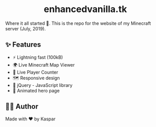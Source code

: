 <p align="center">
  <img alt="" src="https://github.com/user-attachments/assets/1640393f-ebfe-4cc1-9cc5-048bc7c90103"/>
</p>

<h1 align="center">enhancedvanilla.tk</h1>

Where it all started 🥲. This is the repo for the website of my Minecraft server (July, 2019).

## ✨ Features

-   ⚡️ Lightning fast (100kB)
-   🌍 Live Minecraft Map Viewer
-   🙋 Live Player Counter
-   🗺 Responsive design
-   🎨 jQuery - JavaScript library
-   🍿 Animated hero page

## ✍🏻 Author

Made with ❤️ by Kaspar
